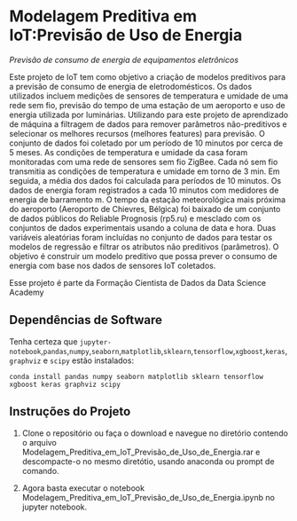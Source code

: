 # Modelagem Preditiva em IoT:Previsão de Uso de Energia

*Previsão de consumo de energia de equipamentos eletrônicos*

Este projeto de IoT tem como objetivo a criação de modelos preditivos para
a previsão de consumo de energia de eletrodomésticos. Os dados utilizados
incluem medições de sensores de temperatura e umidade de uma rede sem fio,
previsão do tempo de uma estação de um aeroporto e uso de energia utilizada por
luminárias.
Utilizando para este projeto de aprendizado de máquina a filtragem de
dados para remover parâmetros não-preditivos e selecionar os melhores recursos
(melhores features) para previsão. O conjunto de dados foi coletado por um
período de 10 minutos por cerca de 5 meses. As condições de temperatura e
umidade da casa foram monitoradas com uma rede de sensores sem fio ZigBee.
Cada nó sem fio transmitia as condições de temperatura e umidade em torno
de 3 min. Em seguida, a média dos dados foi calculada para períodos de 10 minutos.
Os dados de energia foram registrados a cada 10 minutos com medidores de
energia de barramento m. O tempo da estação meteorológica mais próxima do
aeroporto (Aeroporto de Chievres, Bélgica) foi baixado de um conjunto de dados
públicos do Reliable Prognosis (rp5.ru) e mesclado com os conjuntos de dados
experimentais usando a coluna de data e hora. Duas variáveis aleatórias foram
incluídas no conjunto de dados para testar os modelos de regressão e filtrar os
atributos não preditivos (parâmetros).
O objetivo é construir um modelo preditivo que possa prever o
consumo de energia com base nos dados de sensores IoT coletados.

Esse projeto é parte da Formação Cientista de Dados da Data Science Academy

## Dependências de Software

Tenha certeza que `jupyter-notebook`,`pandas`,`numpy`,`seaborn`,`matplotlib`,`sklearn`,`tensorflow`,`xgboost`,`keras`,`graphviz` e `scipy` estão instalados:

`conda install pandas numpy seaborn matplotlib sklearn tensorflow xgboost keras graphviz scipy`

## Instruções do Projeto

1. Clone o repositório ou faça o download e navegue no diretório contendo o arquivo Modelagem_Preditiva_em_IoT_Previsão_de_Uso_de_Energia.rar e descompacte-o no mesmo diretótio, usando anaconda ou prompt de comando.

2. Agora basta executar o notebook Modelagem_Preditiva_em_IoT_Previsão_de_Uso_de_Energia.ipynb no jupyter notebook.
